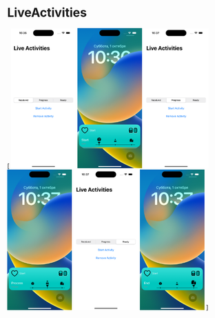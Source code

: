 # LiveActivities



[
<img src="https://github.com/MikkiWhiteDove/LiveActivities/blob/main/screens/1App.png" width="150" hedth="300">
<img src="https://github.com/MikkiWhiteDove/LiveActivities/blob/main/screens/1Widget.png" width="150" hedth="300">
<img src="https://github.com/MikkiWhiteDove/LiveActivities/blob/main/screens/2App.png" width="150" hedth="300">
<img src="https://github.com/MikkiWhiteDove/LiveActivities/blob/main/screens/2Widget.png" width="150" hedth="300">
<img src="https://github.com/MikkiWhiteDove/LiveActivities/blob/main/screens/3App.png" width="150" hedth="300">
<img src="https://github.com/MikkiWhiteDove/LiveActivities/blob/main/screens/3Widget.png" width="150" hedth="300">
]
